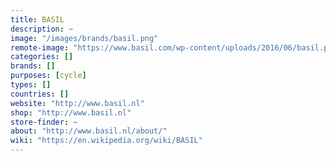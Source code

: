 ```yaml
---
title: BASIL
description: ~
image: "/images/brands/basil.png"
remote-image: "https://www.basil.com/wp-content/uploads/2016/06/basil.png"
categories: []
brands: []
purposes: [cycle]
types: []
countries: []
website: "http://www.basil.nl"
shop: "http://www.basil.nl"
store-finder: ~
about: "http://www.basil.nl/about/"
wiki: "https://en.wikipedia.org/wiki/BASIL"
---
```

